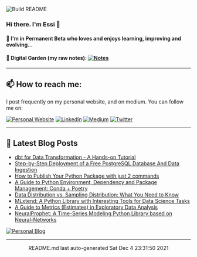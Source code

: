 ![Build README](https://github.com/e-alizadeh/e-alizadeh/workflows/Build%20README/badge.svg)

### Hi there. I'm Essi 👋

<!--
**e-alizadeh/e-alizadeh** is a ✨ _special_ ✨ repository because its `README.md` (this file) appears on your GitHub profile.

Here are some ideas to get you started:

- 🌱 I’m currently learning ...
- 👯 I’m looking to collaborate on ...
- 🤔 I’m looking for help with ...
- 💬 Ask me about ...
- 📫 How to reach me: ...
- 😄 Pronouns: ...
- ⚡ Fun fact: ...
-->

#### 🌱 I'm in Permanent Beta who loves and enjoys learning, improving and evolving...

<!--
- 🔭 I’m currently working on two Python packages [PyPocket](https://github.com/e-alizadeh/PyPocket) and [CallGraph4Py](https://github.com/e-alizadeh/pycallgraph).
-->

#### 📝 Digital Garden (my raw notes): <a href="https://notes.ealizadeh.com" target="_blank"><img alt="Notes" src="https://img.shields.io/badge/-digital%20notes-8672db?style=for-the-badge" /></a>

---
## 📫 How to reach me:
I post frequently on my personal website, and on medium. You can follow me on:

<a href="https://ealizadeh.com" target="_blank"><img alt="Personal Website" src="https://img.shields.io/badge/Personal%20Website-%2312100E.svg?&style=for-the-badge&logoColor=white" /></a>
<a href="https://www.linkedin.com/in/alizadehesmaeil/" target="_blank"><img alt="LinkedIn" src="https://img.shields.io/badge/linkedin-%230077B5.svg?&style=for-the-badge&logo=linkedin&logoColor=white" /></a>
<a href="https://medium.com/@ealizadeh" target="_blank"><img alt="Medium" src="https://img.shields.io/badge/medium-%2312100E.svg?&style=for-the-badge&logo=medium&logoColor=white" /></a>
<a href="https://twitter.com/intent/follow?screen_name=es_alizadeh&tw_p=followbutton" target="_blank"><img alt="Twitter" src="https://img.shields.io/badge/twitter-%231DA1F2.svg?&style=for-the-badge&logo=twitter&logoColor=white" /></a>

---

## 📕 Latest Blog Posts
 - [dbt for Data Transformation - A Hands-on Tutorial](https://ealizadeh.com/blog/dbt-tutorial)
 - [Step-by-Step Deployment of a Free PostgreSQL Database And Data Ingestion](https://ealizadeh.com/blog/deploy-postgresql-db-heroku)
 - [How to Publish Your Python Package with just 2 commands](https://ealizadeh.com/blog/how-to-publish-your-python-package-with-just-2-commands)
 - [A Guide to Python Environment, Dependency and Package Management: Conda + Poetry](https://ealizadeh.com/blog/guide-to-python-env-pkg-dependency-using-conda-poetry)
 - [Data Distribution vs. Sampling Distribution: What You Need to Know](https://ealizadeh.com/blog/statistics-data-vs-sampling-distribution)
 - [MLxtend: A Python Library with Interesting Tools for Data Science Tasks](https://ealizadeh.com/blog/mlxtend-library-for-data-science)
 - [A Guide to Metrics (Estimates) in Exploratory Data Analysis](https://ealizadeh.com/blog/guide-to-estimates-in-exploratory-data-analysis)
 - [NeuralProphet: A Time-Series Modeling Python Library based on Neural-Networks](https://ealizadeh.com/blog/neural-prophet-library)
<space>
 	 <a href="https://ealizadeh.com/blog" target="_blank"><img alt="Personal Blog" src="https://img.shields.io/badge/-Read%20more%20on%20my%20blog-brightgreen?style=for-the-badge" /></a>
<hr>
<div align="center">
README.md last auto-generated Sat Dec  4 23:31:50 2021
</div>
